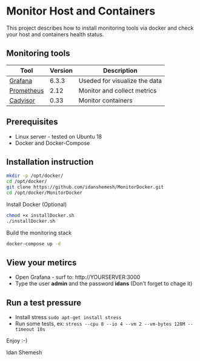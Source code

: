# Monitor Host and Containers 

This project describes how to install monitoring tools via docker and check your host and containers health status.

## Monitoring tools
| Tool | Version |Description | 
|------|---------|------------|
| [Grafana](https://grafana.com) | 6.3.3 | Useded for visualize the data |
| [Prometheus](https://prometheus.io) | 2.12 |Monitor and collect metrics |
| [Cadvisor](https://github.com/google/cadvisor) | 0.33 |Monitor containers |

## Prerequisites
* Linux server - tested on Ubuntu 18
* Docker and Docker-Compose

## Installation instruction
```sh
mkdir -p /opt/docker/
cd /opt/docker/
git clone https://github.com/idanshemesh/MonitorDocker.git
cd /opt/docker/MonitorDocker
```
Install Docker (Optional)
```sh
chmod +x installDocker.sh
./installDocker.sh
```
Build the monitoring stack
```sh
docker-compose up -d
```
## View your metircs
* Open Grafana - surf to: http://YOURSERVER:3000
* Type the user **admin** and the password **idans**  (Don't forget to chage it)

## Run a test pressure
* Install stress
``
sudo apt-get install stress
``
* Run some tests, ex: 
``
stress --cpu 8 --io 4 --vm 2 --vm-bytes 128M --timeout 10s
``

Enjoy :-)

Idan Shemesh
